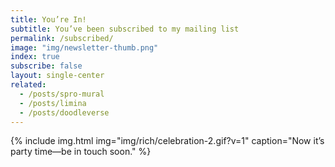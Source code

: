 ```yaml
---
title: You’re In!
subtitle: You’ve been subscribed to my mailing list
permalink: /subscribed/
image: "img/newsletter-thumb.png"
index: true
subscribe: false
layout: single-center
related:
  - /posts/spro-mural
  - /posts/limina
  - /posts/doodleverse
---
```

{% include img.html img="img/rich/celebration-2.gif?v=1" caption="Now it’s party time—be in touch soon." %}


